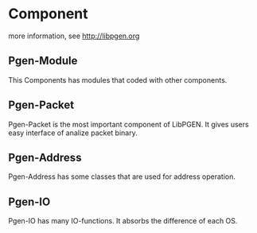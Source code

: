 # Component

more information, see http://libpgen.org

## Pgen-Module
This Components has modules that coded with other components. 

## Pgen-Packet
Pgen-Packet is the most important component of LibPGEN.
It gives users easy interface of analize packet binary. 

## Pgen-Address
Pgen-Address has some classes that are used for address operation.


## Pgen-IO
Pgen-IO has many IO-functions. It absorbs the difference of each OS. 
